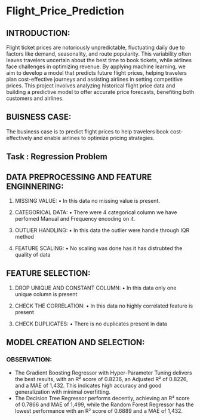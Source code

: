 # Flight_Price_Prediction


## INTRODUCTION:
Flight ticket prices are notoriously unpredictable, fluctuating daily due to factors like demand, seasonality, and route popularity. This variability often leaves travelers uncertain about the best time to book tickets, while airlines face challenges in optimizing revenue. By applying machine learning, we aim to develop a model that predicts future flight prices, helping travelers plan cost-effective journeys and assisting airlines in setting competitive prices. This project involves analyzing historical flight price data and building a predictive model to offer accurate price forecasts, benefiting both customers and airlines.

## BUISNESS CASE:
The business case is to predict flight prices to help travelers book cost-effectively and enable airlines to optimize pricing strategies.

## Task : Regression Problem

## DATA PREPROCESSING AND FEATURE ENGINNERING:

1.	MISSING VALUE:
•	In this data no missing value is present.

2.	CATEGORICAL DATA:
•	There were 4 categorical column we have perfomed Manual and Frequency encoding on it.

3.	OUTLIER HANDLING:
• In this data the outlier were handle through IQR method	

4.	FEATURE SCALING:
 •   No scaling was done has it has distrubted the quality of data

## FEATURE SELECTION:

1.	DROP UNIQUE AND CONSTANT COLUMN:
•	In this data only one unique column is present

2.	CHECK THE CORRELATION:
•	In this data no highly correlated feature is present

3.	CHECK DUPLICATES:
•	There is no duplicates present in data

## MODEL CREATION AND SELECTION:

###  OBSERVATION:

*	The Gradient Boosting Regressor with Hyper-Parameter Tuning delivers the best results, with an R² score of 0.8236, an Adjusted R² of 0.8226, and a MAE of 1,432. This indicates high accuracy and good generalization with minimal overfitting.
*	The Decision Tree Regressor performs decently, achieving an R² score of 0.7866 and MAE of 1,499, while the Random Forest Regressor has the lowest performance with an R² score of 0.6889 and a MAE of 1,432.
